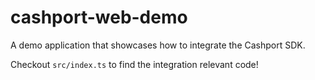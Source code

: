 # cashport-web-demo
A demo application that showcases how to integrate the Cashport SDK.

Checkout `src/index.ts` to find the integration relevant code!
